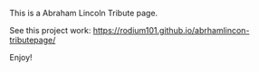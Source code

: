 This is a Abraham Lincoln Tribute page.

See this project work: https://rodium101.github.io/abrhamlincon-tributepage/

Enjoy!
